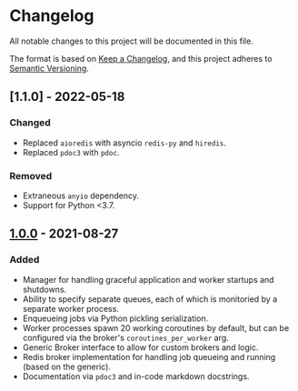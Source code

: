 # Changelog

All notable changes to this project will be documented in this file.

The format is based on [Keep a Changelog](https://keepachangelog.com/en/1.0.0/),
and this project adheres to [Semantic Versioning](https://semver.org/spec/v2.0.0.html).

## [1.1.0] - 2022-05-18

### Changed

- Replaced `aioredis` with asyncio `redis-py` and `hiredis`.
- Replaced `pdoc3` with `pdoc`.

### Removed

- Extraneous `anyio` dependency.
- Support for Python <3.7.

## [1.0.0] - 2021-08-27

### Added

- Manager for handling graceful application and worker startups and shutdowns.
- Ability to specify separate queues, each of which is monitoried by a separate worker process.
- Enqueueing jobs via Python pickling serialization.
- Worker processes spawn 20 working coroutines by default, but can be configured via the broker's `coroutines_per_worker` arg.
- Generic Broker interface to allow for custom brokers and logic.
- Redis broker implementation for handling job queueing and running (based on the generic).
- Documentation via `pdoc3` and in-code markdown docstrings.

[unreleased]: https://github.com/thearchitector/just-jobs/compare/v1.0.0...HEAD
[1.0.0]: https://github.com/thearchitector/just-jobs/tree/v1.0.0
